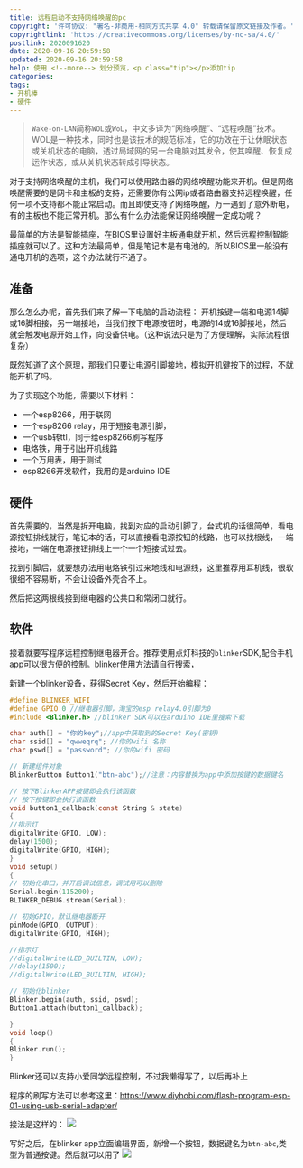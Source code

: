 ```yaml
---
title: 远程启动不支持网络唤醒的pc
copyright: '许可协议: "署名-非商用-相同方式共享 4.0" 转载请保留原文链接及作者。'
copyrightlink: 'https://creativecommons.org/licenses/by-nc-sa/4.0/'
postlink: 2020091620
date: 2020-09-16 20:59:58
updated: 2020-09-16 20:59:58
help: 使用 <!--more--> 划分预览，<p class="tip"></p>添加tip
categories:
tags:
- 开机棒
- 硬件
---
```



> `Wake-on-LAN`简称`WOL`或`WoL`，中文多译为“网络唤醒”、“远程唤醒”技术。WOL是一种技术，同时也是该技术的规范标准，它的功效在于让休眠状态或关机状态的电脑，透过局域网的另一台电脑对其发令，使其唤醒、恢复成运作状态，或从关机状态转成引导状态。

对于支持网络唤醒的主机，我们可以使用路由器的网络唤醒功能来开机。但是网络唤醒需要的是网卡和主板的支持，还需要你有公网ip或者路由器支持远程唤醒，任何一项不支持都不能正常启动。而且即使支持了网络唤醒，万一遇到了意外断电，有的主板也不能正常开机。<!--more-->那么有什么办法能保证网络唤醒一定成功呢？

最简单的方法是智能插座，在BIOS里设置好主板通电就开机，然后远程控制智能插座就可以了。这种方法最简单，但是笔记本是有电池的，所以BIOS里一般没有通电开机的选项，这个办法就行不通了。

## 准备

那么怎么办呢，首先我们来了解一下电脑的启动流程：
开机按键一端和电源14脚或16脚相接，另一端接地，当我们按下电源按钮时，电源的14或16脚接地，然后就会触发电源开始工作，向设备供电。（这种说法只是为了方便理解，实际流程很复杂）

既然知道了这个原理，那我们只要让电源引脚接地，模拟开机键按下的过程，不就能开机了吗。

为了实现这个功能，需要以下材料：
- 一个esp8266，用于联网
- 一个esp8266 relay，用于短接电源引脚，
- 一个usb转ttl，同于给esp8266刷写程序
- 电烙铁，用于引出开机线路
- 一个万用表，用于测试
- esp8266开发软件，我用的是arduino IDE

## 硬件
首先需要的，当然是拆开电脑，找到对应的启动引脚了，台式机的话很简单，看电源按钮排线就行，笔记本的话，可以直接看电源按钮的线路，也可以找根线，一端接地，一端在电源按钮排线上一个一个短接试过去。

找到引脚后，就要想办法用电烙铁引过来地线和电源线，这里推荐用耳机线，很软很细不容易断，不会让设备外壳合不上。

然后把这两根线接到继电器的公共口和常闭口就行。

## 软件
接着就要写程序远程控制继电器开合。推荐使用点灯科技的`blinker`SDK,配合手机app可以很方便的控制。blinker使用方法请自行搜索，

新建一个blinker设备，获得Secret Key，然后开始编程：

``` c
#define BLINKER_WIFI
#define GPIO 0 //继电器引脚，淘宝的esp relay4.0引脚为0
#include <Blinker.h> //blinker SDK可以在arduino IDE里搜索下载

char auth[] = "你的key";//app中获取到的Secret Key(密钥)
char ssid[] = "qwweqrq"; //你的wifi 名称
char pswd[] = "password"; //你的wifi 密码

// 新建组件对象
BlinkerButton Button1("btn-abc");//注意：内容替换为app中添加按键的数据键名

// 按下BlinkerAPP按键即会执行该函数
// 按下按键即会执行该函数
void button1_callback(const String & state)
{
//指示灯
digitalWrite(GPIO, LOW);
delay(1500);
digitalWrite(GPIO, HIGH);
}
void setup()
{
// 初始化串口，并开启调试信息，调试用可以删除
Serial.begin(115200);
BLINKER_DEBUG.stream(Serial);

// 初始GPIO，默认继电器断开
pinMode(GPIO, OUTPUT);
digitalWrite(GPIO, HIGH);

//指示灯
//digitalWrite(LED_BUILTIN, LOW);
//delay(1500);
//digitalWrite(LED_BUILTIN, HIGH);

// 初始化blinker
Blinker.begin(auth, ssid, pswd);
Button1.attach(button1_callback);

}
void loop()
{
Blinker.run();
}

```

<p class="tip">Blinker还可以支持小爱同学远程控制，不过我懒得写了，以后再补上</p>

程序的刷写方法可以参考这里：https://www.diyhobi.com/flash-program-esp-01-using-usb-serial-adapter/

接法是这样的：
![](https://coolrc-blog.oss-cn-shenzhen.aliyuncs.com/superbed/2020/09/16/5f6214d9160a154a67895e9a.jpg)

写好之后，在blinker app立面编辑界面，新增一个按钮，数据键名为`btn-abc`,类型为普通按键。然后就可以用了
![](https://coolrc-blog.oss-cn-shenzhen.aliyuncs.com/superbed/2020/09/16/5f621601160a154a6789ce67.jpg)